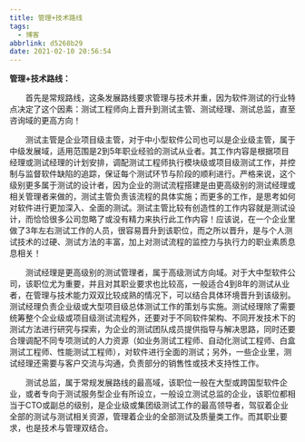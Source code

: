 ```yaml
---
title: 管理+技术路线
tags:
  - 博客
abbrlink: d5268b29
date: 2021-02-10 20:56:54
---
```


**管理+技术路线：**

　　首先是常规路线，这条发展路线要求管理与技术并重，因为软件测试的行业特点决定了这个因素：测试工程师向上晋升到测试主管、测试经理、测试总监，直至咨询域的更高方向！

　　测试主管是企业项目级主管，对于中小型软件公司也可以是企业级主管，属于中级发展域，适用范围是2到5年职业经验的测试从业者。其工作内容是根据项目经理或测试经理的计划安排，调配测试工程师执行模块级或项目级测试工作，并控制与监督软件缺陷的追踪，保证每个测试环节与阶段的顺利进行。严格来说，这个级别更多属于测试的设计者，因为企业的测试流程搭建是由更高级别的测试经理或相关管理者来做的，测试主管负责该流程的具体实施；而更多的工作，是思考如何对软件进行更加深入、全面的测试。测试主管比较有创造性的工作内容就是测试设计，而恰恰很多公司忽略了或没有精力来执行此工作内容！应该说，在一个企业里做了3年左右测试工作的人员，很容易晋升到该职位，而之所以晋升，是与个人测试技术的过硬、测试方法的丰富，加上对测试流程的监控力与执行力的职业素质息息相关！

　　测试经理是更高级别的测试管理者，属于高级测试方向域。对于大中型软件公司，该职位尤为重要，并且对其职业要求也比较高，一般适合4到8年的测试从业者，在管理与技术能力双双比较成熟的情况下，可以结合具体环境晋升到该级别。测试经理负责企业级或大型项目级总体测试工作的策划与实施。测试经理除了需要统筹整个企业级或项目级测试流程外，还要对于不同软件架构、不同开发技术下的测试方法进行研究与探索，为企业的测试团队成员提供指导与解决思路，同时还要合理调配不同专项测试的人力资源（如业务测试工程师、自动化测试工程师、白盒测试工程师、性能测试工程师），对软件进行全面的测试；另外，一些企业里，测试经理还需要与客户交流与沟通，负责部分的销售性或技术支持性工作。

　　测试总监，属于常规发展路线的最高域，该职位一般在大型或跨国型软件企业，或者专向于测试服务型企业有所设立，一般设立测试总监的企业，该职位都相当于CTO或副总的级别，是企业级或集团级测试工作的最高领导者，驾驭着企业全部的测试与测试相关资源，管理着企业的全部测试及质量类工作。而其职业要求，也是技术与管理双结合。